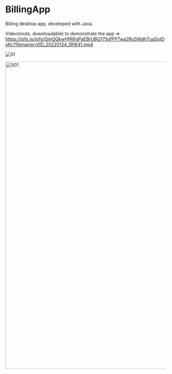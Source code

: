 # BillingApp
Billing desktop app, developed with Java.

Video(mute, downloadable) to demonstrate the app => https://ipfs.io/ipfs/QmQQkwHfR6gPaEBrUBQ175qfFP7wa2Ru5Wdh7uaSotDsKc?filename=VID_20220124_191641.mp4

![01](https://user-images.githubusercontent.com/13586746/150881057-46fdc7d6-f6ed-4e61-9db0-0462d2be0d76.JPG)

<img width="960" alt="001" src="https://user-images.githubusercontent.com/13586746/150881087-c88cbfb1-4720-42da-b3c5-4aed3cfb60a2.png">
